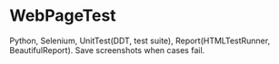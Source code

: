 # WebPageTest
Python, Selenium, UnitTest(DDT, test suite), Report(HTMLTestRunner, BeautifulReport).
Save screenshots when cases fail.

